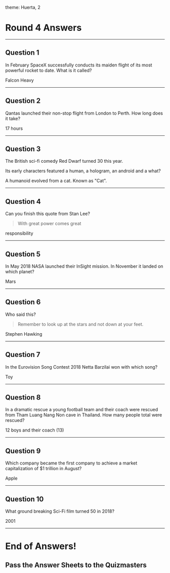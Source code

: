 theme: Huerta, 2

# Round 4 Answers

---

## Question 1
In February SpaceX successfully conducts its maiden flight of its most powerful rocket to date. What is it called?

Falcon Heavy

---


## Question 2
Qantas launched their non-stop flight from London to Perth. How long does it take?

17 hours

---


## Question 3
The British sci-fi comedy Red Dwarf turned 30 this year.

Its early characters featured a human, a hologram, an android and a what?


A humanoid evolved from a cat. Known as "Cat".

---


## Question 4
Can you finish this quote from Stan Lee?
> With great power comes great


responsibility

---


## Question 5
In May 2018 NASA launched their InSight mission. In November it landed on which planet?

Mars

---


## Question 6
Who said this?

> Remember to look up at the stars and not down at your feet.


Stephen Hawking

---


## Question 7
In the Eurovision Song Contest 2018 Netta Barzilai won with which song?

Toy

---


## Question 8
In a dramatic rescue a young football team and their coach were rescued from Tham Luang Nang Non cave in Thailand. How many people total were rescued?

12 boys and their coach (13)

---


## Question 9
Which company became the first company to achieve a market capitalization of $1 trillion in August?

Apple

---


## Question 10
What ground breaking Sci-Fi film turned 50 in 2018?

2001

---


# End of Answers!

## Pass the Answer Sheets to the Quizmasters
